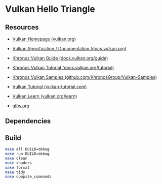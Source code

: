 # Vulkan Hello Triangle

## Resources

- [Vulkan Homepage (vulkan.org)](https://vulkan.org)
- [Vulkan Specification / Documentation (docs.vulkan.org)](https://docs.vulkan.org)


- [Khronos Vulkan Guide (docs.vulkan.org/guide)](https://docs.vulkan.org/guide)
- [Khronos Vulkan Tutorial (docs.vulkan.org/tutorial)](https://docs.vulkan.org/tutorial)
- [Khronos Vulkan Samples (github.com/KhronosGroup/Vulkan-Samples)](https://github.com/KhronosGroup/Vulkan-Samples)
- [Vulkan Tutorial (vulkan-tutorial.com)](https://vulkan-tutorial.com)
- [Vulkan Learn (vulkan.org/learn)](https://vulkan.org/learn)


- [glfw.org](https://www.glfw.org)


## Dependencies


## Build

``` sh
make all BUILD=debug
make run BUILD=debug
make clean
make shaders
make format 
make tidy
make compile_commands
```
